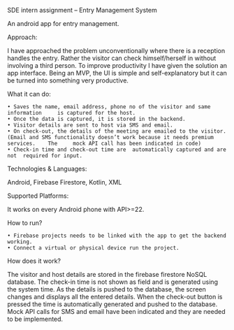 ﻿SDE intern assignment – Entry Management System

An android app for entry management.

Approach:

I have approached the problem unconventionally where there is a reception handles the entry. Rather the visitor can check himself/herself in without involving a third person. To improve productivity I have given the solution an app interface. Being an MVP, the UI is simple and self-explanatory but it can be turned into something very productive.

What it can do:

    • Saves the name, email address, phone no of the visitor and same 	information 	is captured for the host.
    • Once the data is captured, it is stored in the backend.
    • Visitor details are sent to host via SMS and email.
    • On check-out, the details of the meeting are emailed to the visitor.
	(Email and SMS functionality doesn’t work because it needs premium services. 	The 	mock API call has been indicated in code)
    • Check-in time and check-out time are  automatically captured and are not 	required for input.

Technologies & Languages:

Android, Firebase Firestore, Kotlin, XML

Supported Platforms:

It works on every Android phone with API>=22.

How to run?

    • Firebase projects needs to be linked with the app to get the backend working.
    • Connect a virtual or physical device run the project. 

How does it work?

The visitor and host details are stored in the firebase firestore NoSQL database. The check-in time is not shown as field and is generated using the system time. As the details is pushed to the database, the screen changes and displays all the entered details. When the check-out button is pressed the time is automatically generated and pushed to the database. Mock API calls for SMS and email have been indicated and they are needed to be implemented.
